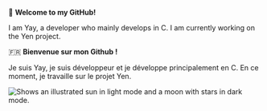 🏴󠁧󠁢󠁥󠁮󠁧󠁿
**Welcome to my GitHub!**

I am Yay, a developer who mainly develops in C. I am currently working on the Yen project.

🇫🇷
**Bienvenue sur mon Github !**

Je suis Yay, je suis développeur et je développe principalement en C. En ce moment, je travaille sur le projet Yen.

<picture>
  <source media="(prefers-color-scheme: dark)" srcset="https://user-images.githubusercontent.com/25423296/163456776-7f95b81a-f1ed-45f7-b7ab-8fa810d529fa.png">
  <source media="(prefers-color-scheme: light)" srcset="https://user-images.githubusercontent.com/25423296/163456779-a8556205-d0a5-45e2-ac17-42d089e3c3f8.png">
  <img alt="Shows an illustrated sun in light mode and a moon with stars in dark mode." src="https://user-images.githubusercontent.com/25423296/163456779-a8556205-d0a5-45e2-ac17-42d089e3c3f8.png">
</picture>
